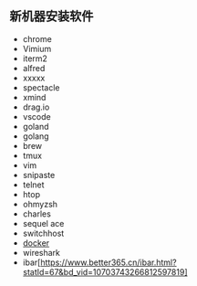 ## 新机器安装软件
-  chrome
  - Vimium
- iterm2
- alfred
- xxxxx
- spectacle
- xmind
- drag.io
- vscode
- goland
- golang
- brew
- tmux
- vim
- snipaste
- telnet
- htop
- ohmyzsh
- charles
- sequel ace
- switchhost
- [docker](#docker)
- wireshark
- ibar[https://www.better365.cn/ibar.html?statId=67&bd_vid=10703743266812597819]
